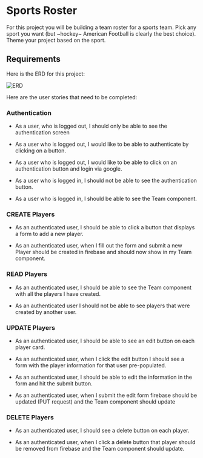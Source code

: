 # Sports Roster
For this project you will be building a team roster for a sports team.  Pick any sport you want (but ~hockey~ American Football is clearly the best choice).  Theme your project based on the sport.

## Requirements
Here is the ERD for this project:

![ERD](./images/react_roster_erd.png)

Here are the user stories that need to be completed:
### Authentication
* As a user, who is logged out, I should only be able to see the authentication screen

* As a user who is logged out, I would like to be able to authenticate by clicking on a button.

* As a user who is logged out, I would like to be able to click on an authentication button and login via google.

* As a user who is logged in, I should not be able to see the authentication button.

* As a user who is logged in, I should be able to see the Team component.

### CREATE Players
* As an authenticated user, I should be able to click a button that displays a form to add a new player.

* As an authenticated user, when I fill out the form and submit a new Player should be created in firebase and should now show in my Team component.

### READ Players
* As an authenticated user, I should be able to see the Team component with all the players I have created.

* As an authenticated user I should not be able to see players that were created by another user.

### UPDATE Players
* As an authenticated user, I should be able to see an edit button on each player card.

* As an authenticated user, when I click the edit button I should see a form with the player information for that user pre-populated.

* As an authenticated user, I should be able to edit the information in the form and hit the submit button.

* As an authenticated user, when I submit the edit form firebase should be updated (PUT request) and the Team component should update

### DELETE Players
* As an authenticated user, I should see a delete button on each player.

* As an authenticated user, when I click a delete button that player should be removed from firebase and the Team component should update.
